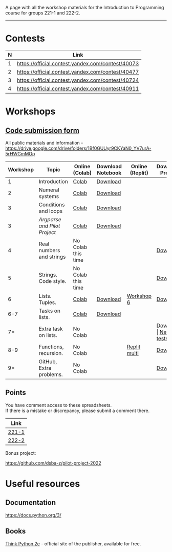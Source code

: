 A page with all the workshop materials for the Introduction to Programming course for groups 221-1 and 222-2.

-----

# Contests

| N | Link |
|---|------|
| 1 | https://official.contest.yandex.com/contest/40073 |
| 2 | https://official.contest.yandex.com/contest/40477 |
| 3 | https://official.contest.yandex.com/contest/40724 |
| 4 | https://official.contest.yandex.com/contest/40911 |

# Workshops

## [**Code submission form**][codeform]

All public materials and information - https://drive.google.com/drive/folders/1Bf0GUUyr9CKYaN0_YV7urA-5rHWGmMOp

| Workshop |           Topic              |      Online (Colab)       |     Download Notebook      |  Online (Replit)       |   Download Project        |
|----------|------------------------------|---------------------------|----------------------------|------------------------|---------------------------|
| 1        | Introduction                 |     [Colab][w1colab]      | [Download][w1dl]           |                        |                           | 
| 2        | Numeral systems              |    [Colab][w2_num_colab]  | [Download][w2_num_dl]      |                        |                           | 
| 3        | Conditions and loops         |    [Colab][w2_if_colab]   | [Download][w2_if_dl]       |                        |                           | 
| 3        | *Argparse and Pilot Project* |[Colab][w2_argparse_colab] | [Download][w2_argparse_dl] |                        |                           | 
| 4        | Real numbers and strings     |    No Colab this time     |                            |                        | [Download][w3_strings_dl] | 
| 5        | Strings. Code style.         |    No Colab this time     |                            |                        | [Download][w3_strings2_dl]| 
| 6        | Lists. Tuples.               |      [Colab][w4_1_cl]     |  [Download][w4_1_dl]       | [Workshop 6][w4_1_r]   | [Download][w4_py]         | 
| 6-7      | Tasks on lists.              |      [Colab][w4_2_cl]     |  [Download][w4_2_dl]       |                        |                           | 
| 7*       | Extra task on lists.         |      No Colab             |                            |                        | [Download][w4_extra] \| [New tests][w4_newtest]     | 
| 8-9      | Functions, recursion.        |      No Colab             |                            |  [Replit multi][w8_r]  | [Download][w8]             | 
| 9*       | GitHub, Extra problems.      |      No Colab             |                            |                        | [Download][w9p]            | 

## Points

You have comment access to these spreadsheets.  
If there is a mistake or discrepancy, please submit a comment there.

| Link |
|-------------|
| [221-1](https://docs.google.com/spreadsheets/d/1pDm5pkMTnfvrxfvwpoZlaRLNKfc4i2HQIh3_QKPg6V4/edit?usp=sharing) |
| [222-2](https://docs.google.com/spreadsheets/d/1WbA4aTaWqT_baaN8CiEEkIb0UTLmVJp1ObLef4YSQxg/edit?usp=sharing) |


Bonus project:

https://github.com/dsba-z/pilot-project-2022

# Useful resources

## Documentation

https://docs.python.org/3/

## Books

[Think Python 2e](https://greenteapress.com/wp/think-python-2e/) - official site of the publisher, available for free.

[codeform]: https://docs.google.com/forms/d/e/1FAIpQLSe-rqt0yqQCnEDbGmMhMyEosYOyYXWVbFqH6YkPA2bgrjTNyA/viewform

[w1colab]: https://colab.research.google.com/drive/1-FiCxyZbSGnoJ26-DXDZo0jYAOiVFT4Y
[w1dl]: https://drive.google.com/uc?export=download&id=1-FiCxyZbSGnoJ26-DXDZo0jYAOiVFT4Y

[w2_num_colab]: https://colab.research.google.com/drive/1jR__YPqHxjtJJmyTQ5dfBooSo4_WXOqV
[w2_num_dl]: https://drive.google.com/uc?export=download&id=1jR__YPqHxjtJJmyTQ5dfBooSo4_WXOqV

[w2_if_colab]: https://colab.research.google.com/drive/19-MCsutJtb9NB7iFpmjMDjXXJIDEA86V
[w2_if_dl]: https://drive.google.com/uc?export=download&id=19-MCsutJtb9NB7iFpmjMDjXXJIDEA86V

[w2_argparse_colab]: https://colab.research.google.com/drive/1HoVq-X0k02z9Xz3v-XCQBGZ88rUKWW4B
[w2_argparse_dl]: https://drive.google.com/uc?export=download&id=1HoVq-X0k02z9Xz3v-XCQBGZ88rUKWW4B

[w3_strings_dl]: https://drive.google.com/uc?export=download&id=12nN68oEluxw_8Ovrt5vmeBs4RO4zGFPQ
[w3_strings2_dl]: https://drive.google.com/uc?export=download&id=15ol_KM4iOEc3KKasbNWpTx8kBYXaO6MZ

[w4_1_r]: https://replit.com/@l8doku/Workshop6lists

[w4_1_cl]: https://colab.research.google.com/drive/1jDuF9WzkyIWy794z5fz9vJzh5cXD2E8R
[w4_1_dl]: https://drive.google.com/uc?export=download&id=1jDuF9WzkyIWy794z5fz9vJzh5cXD2E8R

[w4_2_cl]: https://colab.research.google.com/drive/1BG9zMmJyFZwMtetodpkgJaxH2-5x_65C
[w4_2_dl]: https://drive.google.com/uc?export=download&id=1BG9zMmJyFZwMtetodpkgJaxH2-5x_65C

[w4_py]: https://drive.google.com/uc?export=download&id=1Z1xF3ClSJ3D0mTBZvgB4HB93bzidiYn9

[w4_extra]: https://drive.google.com/uc?export=download&id=1PmqjH-HoI7B7sQH35dAza0jE1p1dRxFa
[w4_newtest]: https://drive.google.com/uc?export=download&id=1sJpej6wM5BGSfaxKRYYf_QHnIqIgZw7V

[w8]: https://drive.google.com/uc?export=download&id=114DyMpuwLIDkPTAiVDJjxz1UYqUX0Mo9
[w8_r]: https://replit.com/join/nbutkccbri-l8doku

[w9p]: https://drive.google.com/uc?export=download&id=13xWL_xoV8q9vVvqglngJ-
